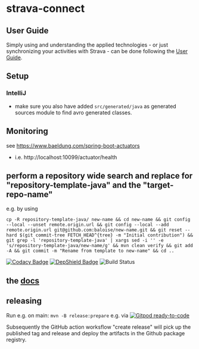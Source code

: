 # strava-connect

## User Guide
Simply using and understanding the applied technologies - or just synchronizing your activities with Strava - can be done
following the [User Guide](docs/user-guide/user-guide.md).

## Setup

### IntelliJ
- make sure you also have added `src/generated/java` as generated sources module to find avro generated classes.

## Monitoring
see https://www.baeldung.com/spring-boot-actuators
- i.e. http://localhost:10099/actuator/health

## perform a repository wide search and replace for "repository-template-java" and the "target-repo-name"
e.g. by using

```
cp -R repository-template-java/ new-name && cd new-name && git config --local --unset remote.origin.url && git config --local --add remote.origin.url git@github.com:baloise/new-name.git && git reset --hard $(git commit-tree FETCH_HEAD^{tree} -m "Initial contribution") &&  git grep -l 'repository-template-java' | xargs sed -i '' -e 's/repository-template-java/new-name/g' && mvn clean verify && git add -A && git commit -m "Rename from template to new-name" && cd ..
```
[![Codacy Badge](https://app.codacy.com/project/badge/Grade/6888b72aaf354f4496af9b068d424eb0)](https://www.codacy.com/gh/CC21-EDW/strava-connect/dashboard?utm_source=github.com&amp;utm_medium=referral&amp;utm_content=CC21-EDW/strava-connect&amp;utm_campaign=Badge_Grade)
[![DepShield Badge](https://depshield.sonatype.org/badges/baloise/repository-template-java/depshield.svg)](https://depshield.github.io)
![Build Status](https://github.com/baloise/repository-template-java/workflows/CI/badge.svg)

## the [docs](docs/index.md)

## releasing

Run e.g. on main: `mvn -B release:prepare` e.g. via [![Gitpod ready-to-code](https://img.shields.io/badge/Gitpod-ready--to--code-blue?logo=gitpod)](https://gitpod.io#https://github.com/baloise/repository-template-java)

Subsequently the GitHub action worksflow "create release" will pick up the published tag and release and deploy the artifacts in the Github package registry.
